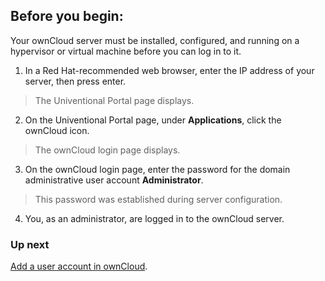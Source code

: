 Before you begin: 
---------------------

Your ownCloud server must be installed, configured, and running on a hypervisor or virtual machine before you can log in to it.

1. In a Red Hat-recommended web browser, enter the IP address of your server, then press enter.

> The Univentional Portal page displays.

2. On the Univentional Portal page, under **Applications**, click the ownCloud icon.

> The ownCloud login page displays.

3. On the ownCloud login page, enter the password for the domain administrative user account **Administrator**.

> This password was established during server configuration.

4. You, as an administrator, are logged in to the ownCloud server.

### Up next

[Add a user account in ownCloud](Add_a_user_account_in_ownCloud.html).
